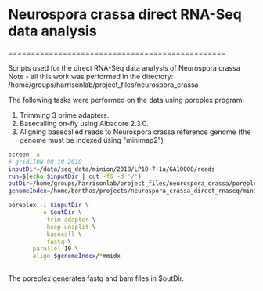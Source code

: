 # Neurospora crassa direct RNA-Seq data analysis
================================================

Scripts used for the direct RNA-Seq data analysis of Neurospora crassa
Note - all this work was performed in the directory:
/home/groups/harrisonlab/project_files/neurospora_crassa

The following tasks were performed on the data using poreplex program:
1. Trimming 3 prime adapters.
2. Basecalling on-fly using Albacore 2.3.0.
3. Aligning basecalled reads to Neurospora crassa reference genome (the genome must be indexed using "minimap2")

```bash
screen -a
# gridiION 08-10-2018
inputDir=/data/seq_data/minion/2018/LP10-7-1a/GA10000/reads
run=$(echo $inputDir | cut -f6 -d '/')
outDir=/home/groups/harrisonlab/project_files/neurospora_crassa/poreplex_output_"$run"
genomeIndex=/home/bonthas/projects/neurospora_crassa_direct_rnaseq/minimap2

poreplex -i $inputDir \
         -o $outDir \
         --trim-adapter \
         --keep-unsplit \
         --basecall \
         --fastq \
	 --parallel 10 \
	 --align $genomeIndex/*mmidx
	 

```
The poreplex generates fastq and bam files in $outDir.
